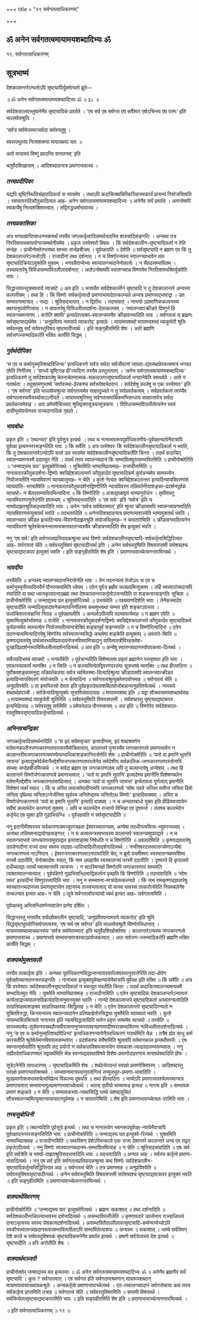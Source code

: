 +++
title = "१९ सर्वगतत्वाधिकरणम्"

+++


## ॐ अनेन सर्वगतत्वमायामयशब्दादिभ्यः ॐ

१९. सर्वगतत्वाधिकरणम्

## **सूत्रभाष्यं**

देशकालान्तरेऽन्यतोऽपि सृष्ट्यादिर्युक्तेत्यतो ब्रूते—

॥ ॐ अनेन सर्वगतत्वमायामयशब्दादिभ्यः ॐ ॥ ३८ ॥

सर्वदेशकालवस्तुष्वनेनैव सृष्ट्यादिकं प्रवर्तते । ‘एष सर्व एष सर्वगत एष सर्वेश्वर एषोऽचिन्त्य एष परमः’ इति भाल्लवेयश्रुतिः ।

‘सर्वत्र सर्वमेतस्मात्सर्वदा सर्ववस्तुषु ।

स्वरूपभूतया नित्यशक्त्या मायाख्यया यतः ॥

अतो मायामयं विष्णुं प्रवदन्ति सनातनम्’ इति

चतुर्वेदशिखायाम् । आदिशब्दादन्यत्र प्रमाणाभावाच्च ।

### ***तत्त्वप्रदीपिका***

यद्यपि सृष्टिस्थितिसंहारादिकर्ता स स्वयमेव । तथाऽपि कदाचित्क्वचित्किञ्चित्स्वकार्यं प्रत्यन्यं नियोजयिष्यति । स्वावतारादिकौतुकादित्यत आह– अनेन सर्वगतत्वमायामयशब्दादिभ्यः ॥ अनेनैव सर्वं प्रवर्तते । अनन्तेष्वपि स्वकार्येषु नित्यशक्तिमत्त्वात् । तद्विरुद्धधर्माभावाच्च ।

### ***तत्त्वप्रकाशिका***

अत्र भगवत्प्राप्तिसाधनभक्त्यर्थं तस्यैव जगत्कर्तृत्वादिसमर्थनादस्ति शास्त्रादिसङ्गतिः । अन्यथा तत्र निरतिशयभक्त्ययोगात्समर्थनीयमेव । प्रकृतः परमेश्वरो विषयः । किं सर्वदेशकालीन-सृष्ट्यादिकर्ता न वेति सन्देहः । प्राचीनोक्तेरुभयथा सम्भवः सन्देहबीजम् । पूर्वपक्षयति ॥ देशेति ॥ सर्वसृष्ट्यादि न ब्रह्मण एव किं तु देशकालान्तरेऽन्यतोऽपि । राजादीनां तथा दर्शनात् । न च विष्णोरन्यस्य स्वातन्त्र्याभावेन ततः सृष्ट्यादिक्रियाऽयुक्तेति युक्तम् । भगवतैवान्येभ्यः स्वस्वातन्त्र्यदानेनोपपत्तेः । न चैतदसम्भावितम् । तस्यावतारेषु विविधासम्भावितलीलादर्शनात् । अतोऽन्येषामपि स्वातन्त्र्यान्न विष्णावेव निरतिशयभक्तिर्युक्तेति भावः ।

सिद्धान्तयत्सूत्रमवतार्य व्याचष्टे ॥ अत इति ॥ भगवतैव सर्वदेशकालीनं सृष्ट्यादि न तु देशकालान्तरे अन्यस्य कल्पनीयम् । तथा हि । किं विष्णोः सर्वकर्तृत्वादौ प्रमाणाभावादेतत्कल्प्यते अन्यत्र प्रमाणसद्भावाद्वा । उत सम्भावनामात्रात् । नाद्यः । श्रुतिसद्भावात् । न द्वितीयः । तदभावात् । नान्त्यो ऽप्रामाणिककल्पनस्य क्वाप्यनुपयोगित्वात् । न चावतारेषु विविधलीलादर्शना-देतत्कल्प्यम् । ‘स्वातन्त्र्यात्क्रीडते विष्णुर्न हि स्वातन्त्र्यमन्यगम् । करोति क्वापि’ इत्यादेरत्यक्त-स्वातन्त्र्यस्यैव क्रीडावगमादिति भावः । सर्वगतत्वं च ब्रह्मणः सर्वसृष्ट्याद्यर्थमेव । ‘अनुप्रविश्य नामरूपे व्याकरोद्’ इत्यादेः । मायामयशब्दो मायामयशब्दं व्याकुर्वती श्रुतिः सर्ववस्तुषु सर्वं सर्ववस्तुविषयं सृष्ट्यादीत्यर्थः । इति सङ्गृहीतमिति शेषः । अतो ब्रह्मणि सर्वजगज्जन्मादिकर्तरि भक्तिः कार्येति सिद्धम् ।

### ***गुर्वर्थदीपिका***

‘स एव च कर्मानुस्मृतिशब्दविधिभ्यः’ इत्यधिकरणे सर्वत्र सर्वदा सर्वजीवानां जाग्रदा-द्यवस्थाप्रेरकत्वमात्रं भगवत एवेति निर्णीतम् । ‘सन्ध्ये सृष्टिराह ही’त्यादिना तस्यैव प्रस्तुतत्वात् । ‘अनेन सर्वगतत्वमायामयशब्दादिभ्यः’ इत्यधिकरणे तु सर्वदेशकालेषु चेतनाचेतनात्मक-सकलजगत्सृष्ट्यादिकर्ता भगवानेवेति समर्थ्यते । अतो न गतार्थता । तदुक्तमणुभाष्ये ‘सर्वावस्था-प्रेरकश्च सर्वरूपेष्वभेदवान् । सर्वदेशेषु कालेषु स एकः परमेश्वरः’ इति । ‘एष सर्वगत’ इति भाल्लवेयश्रुत्या सर्वगतत्वमेव साक्षादुच्यते न तु सर्वप्रवर्तकत्वम् । सर्वप्रवर्तकत्वं त्वस्यैव सर्वगतत्वस्यावैयर्थ्यायाऽऽनीयते । मायामयश्रुतिस्तु सर्वगतत्वमार्थिकमभिसन्धाय साक्षात्सर्वत्र सर्वदा प्रवर्तकत्वमेवाह । अतः प्रमेयवैचित्र्यात् श्रुतिद्वयमसूत्रयत्सूत्रकारः । विविधासम्भावितलीलेत्यनेन स्वयं दासीभूयोग्रसेनस्य राज्यदानादिकं गृह्यते ।

### ***भावबोधः***

प्रकृत इति ॥ ‘तथान्यत्’ इति पूर्वसूत्र इत्यर्थः । तथा च नानाभावरूपपूर्वाधिकरणीय-पूर्वपक्षन्यायेनैवात्रापि पूर्वपक्ष इत्यनन्तरसङ्गतिति भावः ॥ किं सर्वेति ॥ अत्र परमेश्वरः किं सर्वदेशकालीनसृष्ट्यादिकर्ता न भवति, किं तु देशकालान्तरेऽन्योऽपि कर्ता उत स्वयमेव सर्वदेशकालीनसृष्ट्यादिकर्तेति चिन्ता । तदर्थं कदाचित् स्वातन्त्र्यमन्यस्मै ददात्युत नेति । तदर्थं तस्य स्वातन्त्र्यदानं किं सम्भावितमुतासम्भावितमिति ॥ प्राचीनोक्तेरिति ॥ ‘जन्माद्यस्य यतः’ इत्युक्तेरित्यर्थः । युक्तिमिति भाष्याभिप्रायमाह– राजादीनामिति ॥ नानावतारकौतुकदर्शना-द्विष्णोः क्वचिद्देशकालान्तरे कौतुकादेव सृष्ट्यादिकर्म कुर्वन्नन्यमेव सामस्त्येन नियोजयतीति न्यायविवरणं व्याख्यातुमाह– न चेति ॥ कुतो नेत्यतः क्वचिद्देशकालान्तर इत्यादिन्यायविवरणांशं व्याख्याति– भगवतैवेति ॥ नानावतारकौतुकदर्शनाद्विष्णोरिति न्यायविवरणं तन्निवर्तनीयाशङ्का-प्रदर्शनपूर्वकं व्याचष्टे– न चैतदसम्भावितमित्यादिना ॥ किं विष्णोरिति ॥ अत्राद्यपक्षद्वयं भाष्यानुरोधेन । तृतीयस्तु न्यायविवरणानुरोधेनेति ज्ञातव्यम् ॥ श्रुतिसद्भावादिति ॥ ‘एष सर्वः’ इति ‘सर्वत्र’ इति च भाष्योदाहृतश्रुतिसद्भावादिति भावः । अनेन ‘सर्वत्र सर्वमेतस्मात्’ इति श्रुत्या क्रीडायामपि स्वातन्त्र्यावगमादिति न्यायविवरणमप्युक्तार्थं भवति ॥ तदभावादिति ॥ अनेनादिशब्दादन्यत्र प्रमाणाभावाच्चेति भाष्यमुक्तार्थं भवति । स्वातन्त्र्यात् क्रीडत इत्यादिन्याय-विवरणोदाहृतश्रुतिं संयोजयितुमाह– न चावतारेष्विति ॥ क्रीडावगमादित्यनेन न्यायविवरणे श्रुतेश्चेत्यनन्तरमत्यक्तस्वातन्त्र्यस्यैव क्रीडावगमादिति शेष इत्युक्तं भवति ।

ननु ‘एष सर्वः’ इति सर्वगतत्वप्रतिपादकश्रुत्या कथं विष्णोः सर्वदेशकालीनसृष्ट्यादि-सर्वकर्तृत्वसिद्धिरित्यत आह– सर्वगतत्वं चेति ॥ सर्ववस्तुविषयं सृष्ट्यादीत्यर्थ इति । अनेन सर्ववस्तुष्विति विषयसप्तमी सर्वशब्दश्च सृष्ट्याद्यष्टकपर इत्युक्तं भवति । इति सङ्गृहीतमिति शेष इति । प्रमाणाभावाच्चेत्यनन्तरमित्यर्थः ।

### ***भावदीपः***

तस्यैवेति ॥ अन्यस्य स्वातन्त्र्यदाननिरासेनेति भावः । तेन तदनन्यत्वं तेजोऽतः स एव च कर्मानुस्मृतीत्यादिनयैर्न पौनरुक्त्यमिति ध्येयम् । एतेन पूर्वत्र ब्रह्मैव फलप्रदमित्युक्तम् । तर्हि स्वस्वातंत्र्यदात्रपि स्यादिति वा यथा ध्यानकृतादन्यद्ब्रह्म तथा देशकालान्तरकर्तृतोऽप्यन्यदिति वा शङ्कनात्सङ्गतिः सूचिता ॥ प्राचीनोक्तेरिति ॥ जन्माद्यस्य यत इत्युक्तेरित्यर्थः ॥ उभयथेति ॥ वक्ष्यमाणदिशेति भावः । तेनैकस्मादेव सृष्ट्यादीति जन्मादिसूत्रादावनेकन्यायनिर्णीतस्य कथमुभयथा सम्भव इति शङ्काऽपास्ता । फलोक्तिपरत्वभ्रान्तिं निराह ॥ पूर्वपक्षयतीति ॥ अन्यतोऽपीत्यपि पदव्यावर्त्यमाह ॥ न ब्रह्मण एवेति ॥ युक्तमित्युक्तेर्भावमाह ॥ राजेति ॥ नानावतारकौतुकदर्शनाद्विष्णोः क्वचिद्देशकालान्तरे कौतुकादेव सृष्ट्यादिकर्म कुर्वन्नन्यमेव सामस्त्येन नियोजयतीत्यन्यत्रोक्तिं शङ्कापूर्वं सङ्गमयति ॥ न च विष्णोरित्यादिना ॥ एतेन तदनन्यत्वमित्यादिनयेषु विष्णोरेव सर्वस्वातन्त्र्यसिद्धेः कथमेषा शङ्केति प्रत्युक्तम् ॥ अवतारे-ष्विति ॥ कृष्णाद्यवतारेषु पार्थसारथ्यविप्रपादावनेजनविश्वामित्राद्यनु यायित्वस्त्रीविरहक्लेश-दुःखादिप्रदर्शनरूपविविधलीलादर्शनादित्यर्थः ॥ अत इति ॥ अन्येषु स्वातन्त्र्यदानस्योपपन्नत्वा-दित्यर्थः ।

सर्वेत्यादिभाष्यं व्याचष्टे ॥ भगवतैवेति ॥ पूर्वत्रान्यदिति विशेष्यतया प्रकृतं ब्रह्मानेन परामृश्यत इति भावः । एवकारव्यावर्त्यं व्यनक्ति ॥ न त्विति ॥ न कल्प्यमित्येतद्विवरणपरतया सूत्रभाष्ये व्यनक्ति ॥ तथा हीत्यादिना ॥ पूर्वोक्तशङ्कामनूद्य तन्निवर्तकतया सर्वत्र सर्वमेतस्मा-दित्यादिश्रुत्या क्रीडायामपि स्वातन्त्र्यात्क्रीडत इत्यादिन्यायविवरणं संयोजयति ॥ न चेत्यादिना ॥ सर्वगतत्वश्रुत्युक्तेरुपयोगमाह ॥ सर्वगतत्वं चेति ॥ अनुप्रविश्येति ॥ ता इमास्तिस्रो देवता इति पूर्वप्रकृतदेवताशब्दिततेजोबन्नान्यनुप्रविश्येत्यर्थः । नामरूपे शब्दार्थप्रपञ्चौ । सर्वत्रेत्यादिश्रुत्युक्तेः सूत्राविसंवादायाह ॥ मायामयशब्द इति ॥ यद्वा सौत्रमायामयशब्दार्थमाह ॥ मायामयशब्दं व्याकुर्वती श्रुतिरिति ॥ सर्ववस्तुष्विति विषयसप्तमी । सर्वशब्दस्तु सृष्ट्याद्यष्टकपर इत्यभिप्रेत्याह ॥ सर्ववस्तुषु सर्वमिति ॥ प्रमेयभेदान्न पौनरुक्त्यम् ॥ अत इति ॥ विष्णोरेव सर्वदेशकाल-वस्तुविषयसृष्ट्यादिकर्तृत्वादित्यर्थः ।

### ***अभिनवचन्द्रिका***

जगत्कर्तृत्वादिसमर्थनादिति ॥ ‘स इदं सर्वमसृजत’ इत्यादीनाम्, इदं शब्दश्रवणेन वर्तमानकालीनजगत्कारणतापरत्वस्यैवोचितत्वात्, कालान्तरे पुनरस्यैव जगत्कारणत्वे प्रमाणाभावेन न कालान्तरीयजगत्कारणत्वमस्येत्यभ्यधिकाशङ्कानिरासेनेति शेषः ॥ प्राचीनोक्तेरिति ॥ ‘यतो वा इमानि भूतानि जायन्त’ इत्याद्युक्तेर्वर्तमानैतद्देशीयजगत्कारणतापरत्वेनेव सर्वदेशीय सर्वकालिक-जगत्कारणतापरत्वेनापि सम्भवः सन्देहबीजमित्यर्थः । न सर्वदा ब्रह्मण एव जगत्कारणत्वम् अपि तु कल्पान्तरेषु अन्येषाम् । तथा हि कालान्तरे विष्णोर्जगत्कारणत्वे प्रमाणाभावात् । ‘यतो वा इमानि भूतानि’ इत्यादेश्च इमानीति विशेषणबलेन वर्तमानैतद्देशीय जगत्कारणतावादित्वात् । अन्यथा ‘यतो वा भूतानि जायन्त’ इत्येतावता पूर्णत्वाद् इमानीति विशेषणं व्यर्थं स्यात् । किं च अस्ति तावत्सोमादीनामपि जगत्कारणत्वे ‘सोमः पवते जनिता मतीनां जनिता दिवो जनिता पृथिव्या जनिताऽग्नेर्जनिता सूर्यस्य जनितेन्द्रस्य जनितोऽथ विष्णोः’ इत्यादिवाक्यम् । अस्ति च विष्णोर्जगत्कारणत्वे ‘यतो वा इमानि भूतानि’ इत्यादि वाक्यम् । न च अन्यतरबाधो युक्त इति व्रीहियवन्यायेन सर्वेषां कल्पभेदेन कारणत्वं युक्तम् । अपि च कालभेदेन राजानो विभिन्ना एव दृश्यन्ते । ततश्च कल्पभेदेन कर्तृभेद एव युक्त इति गूढाभिसन्धिः । पूर्वपक्षयति न सर्वसृष्ट्यादीति ॥

ननु इदानीमीश्वरस्य सर्वकारणत्वमभ्युपगच्छता ईश्वरस्वातन्त्र्यम्, अन्येषां तदधीनत्वमित्य-भ्युपगन्तव्यम् । अन्यथा तन्नियमनाद्ययोगप्रसङ्गात् । न च अस्वतन्त्रस्वभावस्य कालान्तरे स्वातन्त्र्यमुपपद्यते । न च स्वातन्त्र्याभावे जगत्काणत्वमुपपद्यत इत्याशङ्क्य निषेधति न च विष्णोरिति ॥ अवतारेष्विति ॥ कृष्णाद्यवतारेषु उग्रसेनादीनां राज्यं दत्वा स्वस्य तदाज्ञा-धारित्वादिलीलादर्शनादित्यर्थः । नन्वीश्वरदत्तस्वातन्त्र्येणाऽन्येषां जगत्कारणत्वं नाऽनिष्टम् । ईश्वरजगत्कारणत्वाऽनपायादिति चेत्, न ब्रूमो वयमीश्वरः स्वस्वातन्त्र्यमवशिष्य परस्मै ददातीति, येनोक्तदोषः स्यात्, किं नाम अपहायैव स्वस्वातन्त्र्यं परस्मै ददातीति । दृश्यन्ते हि कृपालवो दधीच्याद्याः परार्थे स्वात्मानमपि त्यजन्तः । न चाऽस्मिन्पक्षे विष्णोरपि जगत्कारणत्वं सम्भवति त्यक्तस्वातन्त्र्यत्वात् । पूर्वपक्षिणो गूढाभिसन्धित्वाद्विकल्पेन पृच्छति किं विष्णोरिति ॥ तदभावादिति ॥ ‘सोमः पवत’ इत्यादीनां विष्णुपरत्वादिति भावः । ननु न सम्भावना-मात्रादेतत्कल्प्यते । किं नाम रामकृष्णाद्यवतारेषु स्वस्वातन्त्र्यदानस्य प्रमाणदृष्टत्वेन तद्दानस्य तत्स्वभावत्वाद् यो यत्स्व भावस्स तत्करोत्येवेति नियमबलेनैव तत्कल्प्यत इत्यत आह– न चेति ॥ सूत्रे सर्वगतत्वोपन्यासो व्यर्थ इत्यत आह– सर्वगतत्वमिति ।

पूर्वपक्षस्तु अभिसन्धिवर्णनव्याजेन प्रागेव दर्शितः ।

सिद्धान्तस्तु भगवतैव सर्वदशेकालीनं सृष्ट्यादि, ‘अनुप्रविश्यनामरूपे व्याकरोत्’ इति श्रुति सिद्धसृष्ट्युपयोगिसर्वगतत्वस्य, ‘एष सर्व एष सर्वगत’ इति भाल्लवेयश्रुतौ विष्णोरभिधानात् । मायामयशब्दव्याख्यानरूप ‘सर्वत्र सर्वमेतस्मात्’ इति चतुर्वेदशिखोक्तेश्च । कालान्तरेऽन्यस्य जगत्कारणत्वे प्रमाणाभावाच्च । प्रमाणाभावे सम्भावनामात्रस्याऽप्रयोजकत्वात् । अतः सर्वजग-ज्जन्मादिकर्तरि ब्रह्मणि भक्तिः कार्येति सिद्धम् ।

### ***वाक्यार्थमुक्तावली***

तस्यैव तत्कर्तृत्व इति । अन्यथा पूर्वाधिकरणसिद्धान्तन्यायस्याधिक्यस्यानुपपत्तेरिति तदा-क्षेपेण पूर्वपक्षोत्थानादनन्तरसङ्गतिः । नानाभाव इत्युक्तपूर्वपक्षन्यायेनैवात्रापि पूर्वपक्ष इति वक्ति ॥ किं सर्वेति ॥ अत्र किं परमेश्वरः सर्वदेशकालीनसृष्ट्यादिकर्ता न भवत्युत भवतीति चिन्ता । तदर्थं कदाचित्स्वातन्त्र्यमन्यस्मै सम्भावितमुत नेति । युक्तेति भाष्याभिप्रायमाह ॥ राजादीनामिति ॥ एतेन सृष्ट्यादिकं देशकालान्तरेऽन्यायत्तं कार्यत्वाद्राज्यपालनादिकार्यवदित्यनुमानमुक्तं भवति । नान्यो देशकालान्तरे सृष्ट्यादिकर्ता अस्वतन्त्रत्वादिति सत्प्रतिपक्षमाशङ्क्य सत्प्रतिपक्षस्या-सिद्धिमाह ॥ न चेति ॥ एतेन देशकालान्तरे सृष्ट्यादिरन्यतो न युक्तिविरुद्धा, किन्त्वन्यस्य स्वातन्त्र्यदानेन प्रतिपक्षहेतोरसिद्ध्या युक्तैवेति व्याख्यातं भवति । कुतो नासम्भावितमित्यतो नानाभाव इति न्यायसिद्धत्वादिति भावेन प्रवृत्तं भाष्यमेव व्याचष्टे ॥ तस्येति ॥ सारथ्यपार्षद-सुसेवनसख्यदौत्यवीरासनानुगमनस्तवनप्रणामादीश्वरासम्भावितना नाविधलीलादर्शनादित्यर्थः । ननु ‘स एव च कर्मानुस्मृतिशब्दविधिभ्य’ इत्यधिकरणन्यायेनैतदधिकरणं गतार्थमिति चेन्न । तत्रैष ह्येव साधु कर्म कारयतीति श्रुतेर्वर्तमानविषयत्वसम्भवात् । प्रदर्शकश्च सर्वेषामिति श्रुतावपि वर्तमानकाल इत्यर्थोपपत्तेः । एष स्वप्नान्दर्शयतीति श्रुतावपि लट् प्रयोगो न सर्वकालविषयत्वाभावेन सावकाश-त्वादतदारम्भसम्भवात् । ननु तर्ह्यैतदेवाधिकरणमलं तद्व्यर्थमिति चेन्न स्वप्नाद्यवस्थाविषये विशेष-प्रमाणोदाहरणाय तत्सार्थक्यादिति ज्ञेयः ।

सूत्रेऽनेनेति सावधारणम् । सृष्ट्यादिकमिति शेषः । शब्देत्येतदन्तं स्वपक्षे प्रमाणोक्तिपरम् । आदिशब्दस्तु परपक्षे प्रमाणाभावोक्त्यर्थः । सम्भावनामात्रस्यानुपयोगित्वं तन्मूलभूत-प्रमाणा-भावादिति । मूलप्रमाणोक्त्यभावश्चेत्यभिप्रेत्य विकल्प्य दूषयति ॥ तथा हीत्यादिना ॥ भाष्येऽपि प्रमाणाभावश्चेत्यस्यान्यत्र प्रमाणाभावात् सम्भावनामूलप्रमाणाभावाच्चेत्यर्थः । अतस् तृतीयो भाष्यारूढ इत्याह ॥ नान्त्य इति ॥ सम्भावकं प्रमाणं शङ्कते ॥ न चेति ॥ सम्भावकस्या-न्यथासिद्धिं भाष्ये चशब्दसूचितं सौत्रस्वातन्त्र्यमित्युक्तन्यायापादनपूर्वमाह ॥ न चावतारेष्विति ॥ शेष इति प्रमाणाभावाच्चेत्यतः परमिति भावः ।

### ***तत्त्वसुबोधिनी***

प्रकृत इति ॥ तथान्यदिति पूर्वसूत्रे इत्यर्थः । तथा च नानारूपेण भवनरूपपूर्वपक्ष-न्यायेनैवात्रापि पूर्वपक्षादनन्तरसङ्गतिरिति भावः ॥ प्राचीनोक्तेरिति ॥ जन्माद्यस्य यत इत्युक्ते-रित्यर्थः । युक्तमिति भाष्याभिप्रायमाह ॥ राजादीनामिति ॥ यथास्मिन् देशेऽस्मिन्काले एकः राजा देशान्तरे कालान्तरे अन्य एव तद्वत् प्रकृतेऽपीत्यर्थः । ननु विष्णोः स्वस्वातन्त्र्यदानम-सम्भावितमित्याह ॥ न चेति ॥ श्रुतिसद्भावादिति ॥ एषः सर्व इति सर्वत्रेति च भाष्यो-दाहृतश्रुतिसद्भावादिति भावः ॥ तदभावादिति ॥ अन्यत आह । सर्वस्य कर्तृत्वे प्रमाणा-भावादित्यर्थः । ननु एष सर्व इति सर्वगतत्वप्रतिपादकश्रुत्या कथं विष्णोः सर्वदेशकालीन-सृष्ट्यादिकर्तृत्वसिद्धिरित्यत आह ॥ सर्वगतत्वं चेति ॥ तत्र प्रमाणमाह ॥ अनुप्रविश्येति ॥ सर्ववस्तुविषयसृष्ट्यादीत्यर्थः । अनेन सर्ववस्तुष्विति विषयसप्तमी सर्वशब्दश्च सृष्ट्याद्यष्टकपर इत्युक्तं भवति ॥ इति सङ्गृहीतमिति ॥ प्रमाणाभावाच्चेत्यनन्तरमित्यर्थः ।

### ***वाक्यार्थविवरणम्***

प्राचीनोक्तेरिति ॥ ‘जन्माद्यस्य यत’ इत्युक्तेरित्यर्थः । ब्रह्मणः सकाशात् ॥ तथा दर्शनादिति ॥ सर्वदेशकालीनाधिपत्याभावस्य दर्शनादित्यर्थः ॥ असम्भावितलीलेति ॥ कृष्णावतारे उग्रसेनाय राज्याधिपत्यं दत्वाऽभृत्यस्य स्वस्य सेवकत्वदर्शनादित्यर्थः । असम्भावितैतल्लीलावत्सृष्ट्यादि-कर्मण्यन्येभ्योऽपि स्वकीयस्वातन्त्र्यप्रदानरूपासम्भावितलीलाऽपि सम्भावितेत्याशयः ॥ अन्यस्य ॥ सकाशात् । भाष्ये सर्वस्मिन् देशे काले च सर्ववस्तुविषयकं सृष्ट्यादिकमनेनैव प्रवर्तत इत्यर्थः । प्रमाणे सर्वत्रेत्यस्य देश इत्यर्थः ॥ सृष्ट्यादीति ॥ हरिः करोतीति शेषः ।

### ***वाक्यार्थमञ्जरी***

प्राचीनोक्तेर् जन्माद्यस्य यत इत्यस्याः ॥ ॐ अनेन सर्वगतत्वमायामयशब्दादिभ्यः ॐ ॥ अनेनैव ब्रह्मणैव सर्वं सृष्ट्यादि । कुतः ? सर्वगतत्वात् । एष सर्वगत इति सर्वगतत्वश्रवणान् मायामयशब्दान् मायामयत्वव्याख्यायकश्रुतेः । अन्यकर्तृत्वे प्रमाणाभावाच्चेत्यर्थः । एत-त्स्वातन्त्र्यादानं सर्वगतोक्त्या कथं तस्य सर्वकर्तृत्वं प्राप्तमिति तत्राह ॥ सर्वगतत्वं चेति ॥ सर्ववस्तुविषयमिति ॥ सप्तमी विषयार्था । सर्वमित्येतत्सृष्ट्याद्यष्टकपरमिति भावः ॥ इति सङ्ग्रहीतमिति शेष इति ॥ प्रमाणाभावाच्चेत्यनन्तरमित्यर्थः ।

॥ इति सर्वगतत्वाधिकरणम् ॥ १९ ॥



